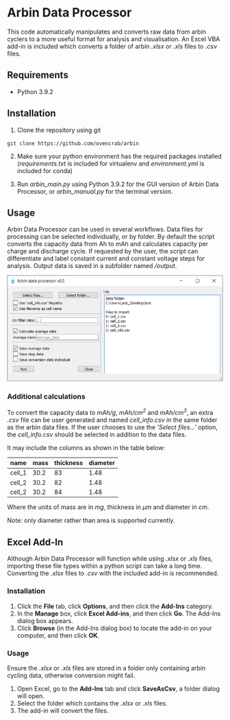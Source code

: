 # Arbin Data Processor

This code automatically manipulates and converts raw data from arbin cyclers to a more useful format for analysis and visualisation. An Excel VBA add-in is included which converts a folder of arbin *.xlsx* or *.xls* files to *.csv* files.

## Requirements

- Python 3.9.2

## Installation

1. Clone the repository using git

~~~
git clone https://github.com/ovencrab/arbin
~~~

2. Make sure your python environment has the required packages installed (*requirements.txt* is included for virtualenv and *environment.yml* is included for conda)

3. Run *arbin_main.py* using Python 3.9.2 for the GUI version of Arbin Data Processor, or *arbin_manual.py* for the terminal version.

## Usage

Arbin Data Processor can be used in several workflows. Data files for processing can be selected individually, or by folder. By default the script converts the capacity data from Ah to mAh and calculates capacity per charge and discharge cycle. If requested by the user, the script can differentiate and label constant current and constant voltage steps for analysis. Output data is saved in a subfolder named */output*.

![ArbinGUI](/assets/GUI.png)

### Additional calculations

To convert the capacity data to *mAh/g*, *mAh/cm<sup>2</sup>* and *mAh/cm<sup>3</sup>*, an extra *.csv* file can be user generated and named *cell_info.csv* in the same folder as the arbin data files. If the user chooses to use the *'Select files...'* option, the *cell_info.csv* should be selected in addition to the data files.

It may include the columns as shown in the table below:

| name   | mass | thickness | diameter |
|--------|------|-----------|----------|
| cell_1 | 30.2 | 83        | 1.48     |
| cell_2 | 30.2 | 82        | 1.48     |
| cell_2 | 30.2 | 84        | 1.48     |

Where the units of mass are in *mg*, thickness in *&mu;m* and diameter in *cm*.

Note: only diameter rather than area is supported currently.

## Excel Add-In

Although Arbin Data Processor will function while using *.xlsx* or *.xls* files, importing these file types within a python script can take a long time. Converting the *.xlsx* files to *.csv* with the included add-in is recommended.

### Installation

1. Click the **File** tab, click **Options**, and then click the **Add-Ins** category.
2. In the **Manage** box, click **Excel Add-ins**, and then click **Go**. The Add-Ins dialog box appears.
3. Click **Browse** (in the Add-Ins dialog box) to locate the add-in on your computer, and then click **OK**.

### Usage

Ensure the *.xlsx* or *.xls* files are stored in a folder only containing arbin cycling data, otherwise conversion might fail.

1. Open Excel, go to the **Add-Ins** tab and click **SaveAsCsv**, a folder dialog will open.
2. Select the folder which contains the *.xlsx* or *.xls* files.
3. The add-in will convert the files.

